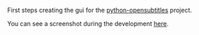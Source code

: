 First steps creating the gui for the [python-opensubtitles](https://github.com/agonzalezro/python-opensubtitles) project.

You can see a screenshot during the development [here](http://s3.amazonaws.com/twitpic/photos/full/392941654.png?AWSAccessKeyId=AKIAJF3XCCKACR3QDMOA&Expires=1315514777&Signature=U1RhcMuIPIMDwJ2rxrg7AiwPo%2Bs%3D).
